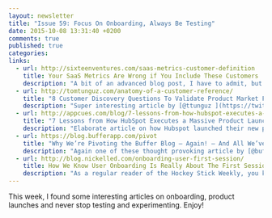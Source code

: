 ```yaml
---
layout: newsletter
title: "Issue 59: Focus On Onboarding, Always Be Testing"
date: 2015-10-08 13:31:40 +0200
comments: true
published: true
categories:
links:
  - url: http://sixteenventures.com/saas-metrics-customer-definition
    title: Your SaaS Metrics Are Wrong if You Include These Customers
    description: "A bit of an advanced blog post, I have to admit, but one I can truly relate to. [Lincoln Murphy](http://twitter.com/lincolnmurphy) discusses churn, and illustrates that you shouldn't be fooling yourselves by taking into account customers that can't churn or too early customers into your churn calculations. His simple number examples illustrate how a churn rate of 10% becomes one of 14% if you calculate it properly."
  - url: http://tomtunguz.com/anatomy-of-a-customer-reference/
    title: "8 Customer Discovery Questions To Validate Product Market Fit For Your Startup"
    description: "Super interesting article by [@ttunguz ](https://twitter.com/ttunguz) on how he does customer diligence when preparing for an investment in a company. Couple of questions he asks: _How did you here about the product?_ or _What process did you use to pick this product over the competition?_ If you as a startup understand these questions, you'll definitely are in a good shape."
  - url: http://appcues.com/blog/7-lessons-from-how-hubspot-executes-a-massive-product-launch/
    title: "7 Lessons from How HubSpot Executes a Massive Product Launch"
    description: "Elaborate article on how Hubspot launched their new products. Granted, they don't get the press coverage Apple or Tesla get when they announce new products, still, Hubspot does a great job too, and this article goes in great detail on telling exactly how they do it. "
  - url: https://blog.bufferapp.com/pivot
    title: "Why We’re Pivoting the Buffer Blog — Again! — And All We’ve Learned So Far"
    description: "Again one of these thought provoking article by [@buffer](https://twitter.com/buffer). This time, they go in great depth documenting how they evolve and experiment with content marketing and their blog in particular, under the motto: alway be testing."
  - url: http://blog.nickelled.com/onboarding-user-first-session/
    title: How We Know User Onboarding Is Really About The First Session
    description: "As a regular reader of the Hockey Stick Weekly, you know that I have something with onboarding. This article explains what onboarding is all about, and why it's so bloody important. Free personal pro tip: not sure how people react the first seconds they sign up? Install a tool like [inpectlet](http://www.inspectlet.com/) to record how users behave on your app and you'll probably feel very humble and learn a lot (I sure did ;) )"
---
```

This week, I found some interesting articles on onboarding, product launches and never stop testing and experimenting. Enjoy!
